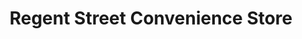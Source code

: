---
title: "Regent Street Convenience Store"
url: /bristol/regent-street-convenience-store/
shop: Lebensmittel
---